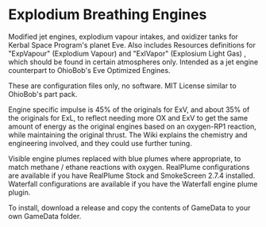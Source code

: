 # Explodium Breathing Engines
Modified jet engines, explodium vapour intakes, and oxidizer tanks for Kerbal Space Program's planet Eve. Also includes Resources definitions for "ExpVapour" (Explodium Vapour) and "ExlVapor" (Explosium Light Gas) , which should be found in certain atmospheres only. Intended as a jet engine counterpart to OhioBob's Eve Optimized Engines.

These are configuration files only, no software. MIT License similar to OhioBob's part pack.

Engine specific impulse is 45% of the originals for ExV, and about 35% of the originals for ExL, to reflect needing more OX and ExV to get the same amount of energy as the original engines based on an oxygen-RP1 reaction, while maintaining the original thrust. The Wiki explains the chemistry and engineering involved, and they could use further tuning.

Visible engine plumes replaced with blue plumes where appropriate, to match methane / ethane reactions with oxygen. RealPlume configurations are available if you have RealPlume Stock and SmokeScreen 2.7.4 installed. Waterfall configurations are available if you have the Waterfall engine plume plugin.

To install, download a release and copy the contents of GameData to your own GameData folder. 
